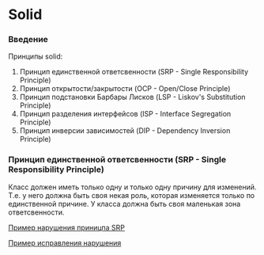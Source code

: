 # Solid

### Введение
Принципы solid:
1. Принцип единственной ответсвенности (SRP - Single Responsibility Principle)
2. Принцип открытости/закрытости (OCP - Open/Close Principle)
3. Принцип подстановки Барбары Лисков (LSP - Liskov's Substitution Principle)
4. Принцип разделения интерфейсов (ISP - Interface Segregation Principle)
5. Принцип инверсии зависимостей (DIP - Dependency Inversion Principle)

### Принцип единственной ответсвенности (SRP - Single Responsibility Principle)
<p>Класс должен иметь только одну и только одну причину для изменений. Т.е. у него должна быть своя некая роль, которая
изменяется только по единственной причине. У класса должна быть своя маленькая зона ответсвенности.</p>

<p><a href="https://github.com/atommaks/solid/src/main/java/ru/atom/solid/srp/violation/Phone.java">Пример нарушения приницпа SRP</a></p>
<p><a href="https://github.com/atommaks/solid/src/main/java/ru/atom/solid/srp/solution/Phone.java">Пример исправления нарушения</a></p>
